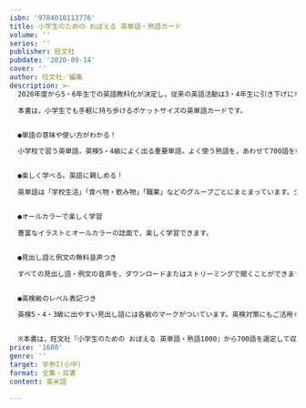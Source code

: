 ```yaml
---
isbn: '9784010113776'
title: 小学生のための おぼえる 英単語・熟語カード
volume: ''
series: ''
publisher: 旺文社
pubdate: '2020-09-14'
cover: ''
author: 旺文社／編集
description: >-
  2020年度から5・6年生での英語教科化が決定し，従来の英語活動は3・4年生に引き下げになりました。

  本書は，小学生でも手軽に持ち歩けるポケットサイズの英単語カードです。


  ●単語の意味や使い方がわかる！

  小学校で習う英単語，英検5・4級によく出る重要単語，よく使う熟語を，あわせて700語を収録し，カードにしました。


  ●楽しく学べる。英語に親しめる！

  英単語は「学校生活」「食べ物・飲み物」「職業」などのグループごとにまとまっています。グループ名を手掛かりに単語の意味を予測したり，意味がわかるものとわからないもので分けてみたり，いろいろ工夫して遊びながら単語を覚えられます。


  ●オールカラーで楽しく学習

  豊富なイラストとオールカラーの誌面で，楽しく学習できます。


  ●見出し語と例文の無料音声つき

  すべての見出し語・例文の音声を，ダウンロードまたはストリーミングで聞くことができます。


  ●英検級のレベル表記つき

  英検5・4・3級に出やすい見出し語には各級のマークがついています。英検対策にもご活用ください。


  ※本書は，旺文社『小学生のための おぼえる 英単語・熟語1000』から700語を選定して収録しています。
price: '1600'
genre: ''
target: 学参I(小中)
format: 全集・双書
content: 英米語

---
```

